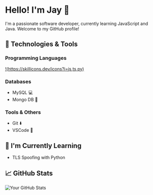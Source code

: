 # Hello! I'm Jay 👋

I'm a passionate software developer, currently learning JavaScript and Java. Welcome to my GitHub profile!

## 🔧 Technologies & Tools

### Programming Languages
[!(https://skillicons.dev/icons?i=js,ts,py)](https://skillicons.dev)
### Databases

- MySQL 💻
- Mongo DB 🍃
  
### Tools & Others

- Git ⬇️
- VSCode 💪

## 🌱 I'm Currently Learning

- TLS Spoofing with Python

## 📈 GitHub Stats

![Your GitHub Stats](https://github-readme-stats.vercel.app/api?username=jaydnepic&show_icons=true&count_private=true&hide=prs&theme=radical)
